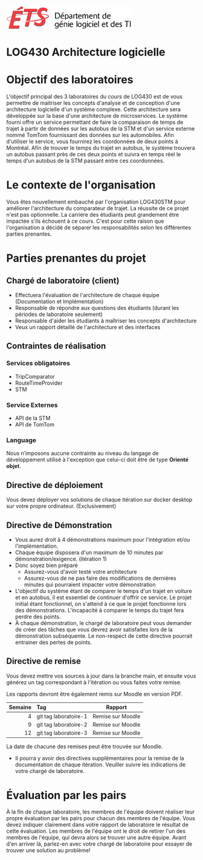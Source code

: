![log](./doc/assets/logo-logti.png)

# LOG430 Architecture logicielle

# Objectif des laboratoires

L'objectif principal des 3 laboratoires du cours de LOG430 est de vous permettre de maitriser les concepts d'analyse et de conception d'une architecture logicielle d'un système complexe. Cette architecture sera développée sur la base d'une architecture de microservices. Le système fourni offre un service permettant de faire la comparaison de temps de trajet à partir de données sur les autobus de la STM et d'un service externe nommé TomTom fournissant des données sur les automobiles. Afin d'utiliser le service, vous fournirez les coordonnées de deux points à Montréal. Afin de trouver le temps du trajet en autobus, le système trouvera un autobus passant près de ces deux points et suivra en temps réel le temps d'un autobus de la STM passant entre ces coordonnées.

# Le contexte de l'organisation

Vous êtes nouvellement embauché par l'organisation LOG430STM pour améliorer l'architecture du comparateur de trajet.  La réussite de ce projet n'est pas optionnelle. La carrière des étudiants peut grandement être impactée s'ils échouent à ce cours. C'est pour cette raison que l'organisation a décidé de séparer les responsabilités selon les différentes parties prenantes.

# Parties prenantes du projet

## Chargé de laboratoire (client)

- Effectuera l'évaluation de l'architecture de chaque équipe (Documentation et Implémentation)
- Responsable de répondre aux questions des étudiants (durant les périodes de laboratoire seulement)
- Responsable d'aider les étudiants à maîtriser les concepts d'architecture
- Veux un rapport détaillé de l'architecture et des interfaces

## Contraintes de réalisation

### Services obligatoires

- TripComparator
- RouteTimeProvider
- STM

### Service Externes

- API de la STM
- API de TomTom

### Language

Nous n’imposons aucune contrainte au niveau du langage de développement utilisé à l'exception que celui-ci doit être de type **Orienté objet**.

## Directive de déploiement

Vous devez déployer vos solutions de chaque itération sur docker desktop sur votre propre ordinateur. (Exclusivement)

## Directive de Démonstration

- Vous aurez droit à 4 démonstrations maximum pour l'intégration et/ou l'implémentation.
- Chaque équipe disposera d'un maximum de 10 minutes par démonstration/exigence. (itération 1)
- Donc soyez bien préparé
  - Assurez-vous d'avoir testé votre architecture
  - Assurez-vous de ne pas faire des modifications de dernières minutes qui pourraient impacter votre démonstration
- L'objectif du système étant de comparer le temps d'un trajet en voiture et en autobus, il est essentiel de continuer d'offrir ce service. Le projet initial étant fonctionnel, on s'attend à ce que le projet fonctionne lors des démonstrations. L'incapacité à comparer le temps du trajet fera perdre des points.
- À chaque démonstration, le chargé de laboratoire peut vous demander de créer des tâches que vous devrez avoir satisfaites lors de la démonstration subséquente. Le non-respect de cette directive pourrait entrainer des pertes de points.

## Directive de remise

Vous devez mettre vos sources à jour dans la branche main, et ensuite vous générez un tag correspondant à l'itération ou vous faites votre remise.

Les rapports devront être également remis sur Moodle en version PDF.

| Semaine   |Tag                 | Rapport |
| --------: |:-------------------|------|
|         4 | git tag laboratoire-1 | Remise sur Moodle|
|       9 | git tag laboratoire-2 | Remise sur Moodle |
|        12 | git tag laboratoire-3 | Remise sur Moodle |

La date de chacune des remises peut être trouvée sur Moodle.

- Il pourra y avoir des directives supplémentaires pour la remise de la documentation de chaque itération. Veuiller suivre les indications de votre chargé de laboratoire.

# Évaluation par les pairs

À la fin de chaque laboratoire, les membres de l'équipe doivent réaliser leur propre évaluation par les pairs pour chacun des membres de l'équipe. Vous devez indiquer clairement dans votre rapport de laboratoire le résultat de cette évaluation. Les membres de l'équipe ont le droit de retirer l'un des membres de l'équipe, qui devra alors se trouver une autre équipe. Avant d'en arriver là, parlez-en avec votre chargé de laboratoire pour essayer de trouver une solution au problème!
